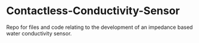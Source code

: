 # Contactless-Conductivity-Sensor

Repo for files and code relating to the development of an impedance based water conductivity sensor.
